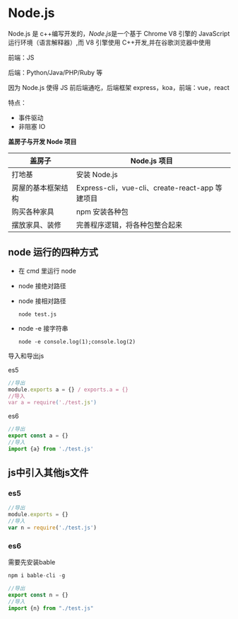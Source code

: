 # Node.js

Node.js 是 c++编写开发的，_Node_.*js*是一个基于 Chrome V8 引擎的 JavaScript 运行环境（语言解释器）,而 V8 引擎使用 C++开发,并在谷歌浏览器中使用

前端：JS

后端：Python/Java/PHP/Ruby 等

因为 Node.js 使得 JS 前后端通吃，后端框架 express，koa，前端：vue，react

特点：

- 事件驱动
- 非阻塞 IO

**盖房子与开发 Node 项目**

| 盖房子             | Node.js 项目                                    |
| ------------------ | ----------------------------------------------- |
| 打地基             | 安装 Node.js                                    |
| 房屋的基本框架结构 | Express-cli，vue-cli、create-react-app 等建项目 |
| 购买各种家具       | npm 安装各种包                                  |
| 摆放家具、装修     | 完善程序逻辑，将各种包整合起来                  |

## node 运行的四种方式

- 在 cmd 里运行 node

- node 接绝对路径

- node 接相对路径

  ```node
  node test.js
  ```

* node -e 接字符串

  ```node
  node -e console.log(1);console.log(2)
  ```

导入和导出js

es5

```js
//导出
module.exports a = {} / exports.a = {}
//导入
var a = require('./test.js')
```

es6

```js
//导出
export const a = {}
//导入
import {a} from './test.js'
```

## js中引入其他js文件

### es5

```js
//导出
module.exports = {}
//导入
var n = require('./test.js')
```

### es6

需要先安装bable

```js
npm i bable-cli -g
```



```js
//导出
export const n = {}
//导入
import {n} from "./test.js"
```

